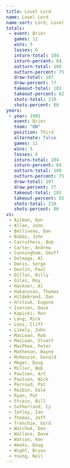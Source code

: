 ```yaml
---
title: Lovel Lord
name: Lovel Lord
name-sort: Lord, Lovel
totals:
 - event: Brier
   games: 11
   wins: 5
   losses: 6
   inturn-total: 104
   inturn-percent: 84
   outturn-total: 106
   outturn-percent: 75
   draw-total: 107
   draw-percent: 77
   takeout-total: 103
   takeout-percent: 82
   shots-total: 210
   shots-percent: 80
years:
 - year: 1985
   event: Brier
   team: "ON"
   position: Third
   alternate: false
   games: 11
   wins: 5
   losses: 6
   inturn-total: 104
   inturn-percent: 84
   outturn-total: 106
   outturn-percent: 75
   draw-total: 107
   draw-percent: 77
   takeout-total: 103
   takeout-percent: 82
   shots-total: 210
   shots-percent: 80
vs:
 - Aitken, Don
 - Allan, John
 - Belliveau, Dan
 - Bubbs, John
 - Carruthers, Bob
 - Carter, Andrew
 - Cunningham, Geoff
 - Delmage, Al
 - Denis, Serge
 - Devlin, Paul
 - Dillon, Billy
 - Giles, Roy
 - Hackner, Al
 - Hakansson, Thomas
 - Hildebrand, Dan
 - Hritzuk, Eugene
 - Iverson, Dave
 - Kapicki, Ron
 - Lang, Rick
 - Lenz, Cliff
 - Likely, John
 - MacLean, Rob
 - MacLean, Stuart
 - MacPhee, Peter
 - Matheson, Wayne
 - McKenzie, Donald
 - Meger, Doug
 - Miller, Bob
 - Paulsen, Art
 - Paulsen, Nick
 - Perroud, Pat
 - Reibin, Dale
 - Ryan, Pat
 - Strain, Bill
 - Sutherland, Cy
 - Tetley, Ian
 - Thomas, Jeff
 - Trenchie, Gord
 - Walchuk, Don
 - Wallace, Dave
 - Watson, Ken
 - Weeks, Doug
 - Wight, Bryan
 - Young, Neil
---
```

